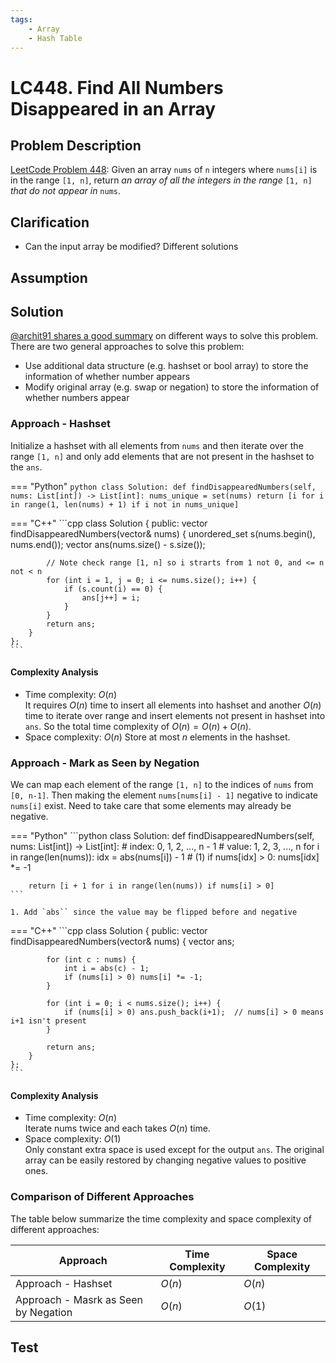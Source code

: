 ```yaml
---
tags:
    - Array
    - Hash Table
---
```


# LC448. Find All Numbers Disappeared in an Array
## Problem Description
[LeetCode Problem 448](https://leetcode.com/problems/find-all-numbers-disappeared-in-an-array/): Given an array `nums` of `n` integers where `nums[i]` is in the range `[1, n]`, return _an array of all the integers in the range_ `[1, n]` _that do not appear in_ `nums`.

## Clarification
- Can the input array be modified? Different solutions

## Assumption

## Solution
[@archit91 shares a good summary](https://leetcode.com/problems/find-all-numbers-disappeared-in-an-array/discuss/1583736/C%2B%2BPython-All-6-Solutions-w-Explanations-or-Binary-Search%2B-Hashset-%2B-2x-O(1)-Space-Approachf) on different ways to solve this problem. There are two general approaches to solve this problem:   

- Use additional data structure (e.g. hashset or bool array) to store the information of whether number appears  
- Modify original array (e.g. swap or negation) to store the information of whether numbers appear  

### Approach - Hashset
Initialize a hashset with all elements from `nums` and then iterate over the range `[1, n]` and only add elements that are not present in the hashset to the `ans`. 

=== "Python"
    ```python
    class Solution:
    def findDisappearedNumbers(self, nums: List[int]) -> List[int]:
        nums_unique = set(nums)
        return [i for i in range(1, len(nums) + 1) if i not in nums_unique]
    ```

=== "C++"
    ```cpp
    class Solution {
    public:
        vector<int> findDisappearedNumbers(vector<int>& nums) {
            unordered_set<int> s(nums.begin(), nums.end());
            vector<int> ans(nums.size() - s.size());

            // Note check range [1, n] so i strarts from 1 not 0, and <= n not < n
            for (int i = 1, j = 0; i <= nums.size(); i++) {
                if (s.count(i) == 0) {
                    ans[j++] = i;
                }
            }
            return ans;
        }
    };
    ```

#### Complexity Analysis
* Time complexity: $O(n)$  
	It requires $O(n)$ time to insert all elements into hashset and another $O(n)$ time to iterate over range and insert elements not present in hashset into `ans`. So the total time complexity of $O(n) = O(n) + O(n)$.  
* Space complexity: $O(n)$
	Store at most $n$ elements in the hashset. 


### Approach - Mark as Seen by Negation
We can map each element of the range `[1, n]` to the indices of `nums` from `[0, n-1]`.  Then making the element `nums[nums[i] - 1]` negative to indicate `nums[i]` exist. Need to take care that some elements may already be negative.

=== "Python"
    ```python
    class Solution:
    def findDisappearedNumbers(self, nums: List[int]) -> List[int]:
        # index: 0, 1, 2, ..., n - 1
        # value: 1, 2, 3, ..., n
        for i in range(len(nums)):
            idx = abs(nums[i]) - 1 # (1)
            if nums[idx] > 0:
                nums[idx] *= -1

        return [i + 1 for i in range(len(nums)) if nums[i] > 0]
    ```

    1. Add `abs`` since the value may be flipped before and negative

=== "C++"
    ```cpp
    class Solution {
    public:
        vector<int> findDisappearedNumbers(vector<int>& nums) {
            vector<int> ans;

            for (int c : nums) {
                int i = abs(c) - 1;
                if (nums[i] > 0) nums[i] *= -1;
            }

            for (int i = 0; i < nums.size(); i++) {
                if (nums[i] > 0) ans.push_back(i+1);  // nums[i] > 0 means i+1 isn't present
            }

            return ans;
        }
    };
    ```

#### Complexity Analysis
* Time complexity: $O(n)$  
	Iterate nums twice and each takes $O(n)$ time. 
* Space complexity: $O(1)$  
	Only constant extra space is used except for the output `ans`. The original array can be easily restored by changing negative values to positive ones. 

### Comparison of Different Approaches
The table below summarize the time complexity and space complexity of different approaches:

Approach 	 | Time Complexity 	| Space Complexity  
------------ | --------------- 	| ----------------
Approach - Hashset |  $O(n)$ 	   	   	| $O(n)$  
Approach - Masrk as Seen by Negation |  $O(n)$      		| $O(1)$

## Test
